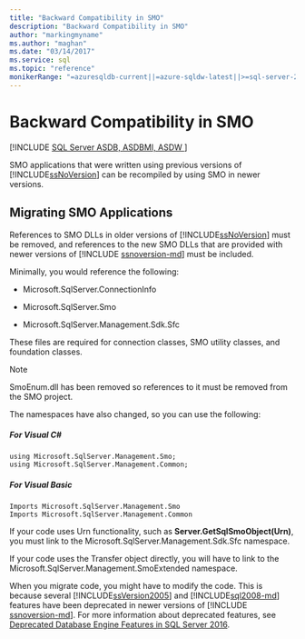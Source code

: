```yaml
---
title: "Backward Compatibility in SMO"
description: "Backward Compatibility in SMO"
author: "markingmyname"
ms.author: "maghan"
ms.date: "03/14/2017"
ms.service: sql
ms.topic: "reference"
monikerRange: "=azuresqldb-current||=azure-sqldw-latest||>=sql-server-2016||>=sql-server-linux-2017||=azuresqldb-mi-current"
---
```

# Backward Compatibility in SMO
[!INCLUDE [SQL Server ASDB, ASDBMI, ASDW ](../../includes/applies-to-version/sql-asdb-asdbmi-asa.md)]

  SMO applications that were written using previous versions of [!INCLUDE[ssNoVersion](../../includes/ssnoversion-md.md)] can be recompiled by using SMO in newer versions.  
  
## Migrating SMO Applications  
 References to SMO DLLs in older versions of [!INCLUDE[ssNoVersion](../../includes/ssnoversion-md.md)] must be removed, and references to the new SMO DLLs that are provided with newer versions of [!INCLUDE [ssnoversion-md](../../includes/ssnoversion-md.md)] must be included.  
  
 Minimally, you would reference the following:  
  
-   Microsoft.SqlServer.ConnectionInfo  
  
-   Microsoft.SqlServer.Smo  
  
-   Microsoft.SqlServer.Management.Sdk.Sfc  
  
 These files are required for connection classes, SMO utility classes, and foundation classes.  
  
> [!NOTE]  
>  SmoEnum.dll has been removed so references to it must be removed from the SMO project.  
  
 The namespaces have also changed, so you can use the following:  
  
##### For Visual C#  
  
```  
using Microsoft.SqlServer.Management.Smo;  
using Microsoft.SqlServer.Management.Common;  
```  
  
##### For Visual Basic  
  
```  
Imports Microsoft.SqlServer.Management.Smo  
Imports Microsoft.SqlServer.Management.Common  
```  
  
 If your code uses Urn functionality, such as **Server.GetSqlSmoObject(Urn)**, you must link to the Microsoft.SqlServer.Management.Sdk.Sfc namespace.  
  
 If your code uses the Transfer object directly, you will have to link to the Microsoft.SqlServer.Management.SmoExtended namespace.  
  
 When you migrate code, you might have to modify the code. This is because several [!INCLUDE[ssVersion2005](../../includes/ssversion2005-md.md)] and [!INCLUDE[sql2008-md](../../includes/sql2008-md.md)] features have been deprecated in newer versions of [!INCLUDE [ssnoversion-md](../../includes/ssnoversion-md.md)]. For more information about deprecated features, see [Deprecated Database Engine Features in SQL Server 2016](../../database-engine/deprecated-database-engine-features-in-sql-server-2016.md).

